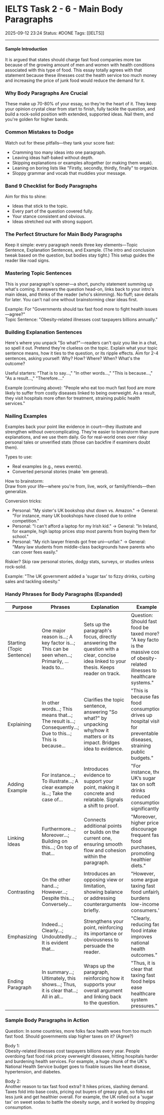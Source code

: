 # IELTS Task 2 - 6 - Main Body Paragraphs

2025-09-12 23:24
Status: #DONE 
Tags: [[IELTS]]

---
#### Sample Introduction

It is argued that states should charge fast food companies more tax because of the growing amount of men and women with health conditions associated with this type of food. This essay totally agrees with that statement because these illnesses cost the health service too much money and increasing the price of junk food would reduce the demand for it.

### Why Body Paragraphs Are Crucial

These make up 70-80% of your essay, so they're the heart of it. They keep your opinion crystal clear from start to finish, fully tackle the question, and build a rock-solid position with extended, supported ideas. Nail them, and you're golden for higher bands.

### Common Mistakes to Dodge

Watch out for these pitfalls—they tank your score fast:

- Cramming too many ideas into one paragraph.
- Leaving ideas half-baked without depth.
- Skipping explanations or examples altogether (or making them weak).
- Leaning on boring lists like "Firstly, secondly, thirdly, finally" to organize.
- Sloppy grammar and vocab that muddies your message.

### Band 9 Checklist for Body Paragraphs

Aim for this to shine:

- Ideas that stick to the topic.
- Every part of the question covered fully.
- Your stance consistent and obvious.
- Ideas stretched out with strong support.

### The Perfect Structure for Main Body Paragraphs

Keep it simple: every paragraph needs three key elements—Topic Sentence, Explanation Sentences, and Example. (The intro and conclusion tweak based on the question, but bodies stay tight.) This setup guides the reader like road signs.

### Mastering Topic Sentences

This is your paragraph's opener—a short, punchy statement summing up what's coming. It answers the question head-on, links back to your intro's main ideas, and thinks of the reader (who's skimming). No fluff; save details for later. You can't nail one without brainstorming clear ideas first.

Example: For "Governments should tax fast food more to fight health issues—agree?"  
Topic Sentence: "Obesity-related illnesses cost taxpayers billions annually."

### Building Explanation Sentences

Here's where you unpack "So what?"—readers can't quiz you like in a chat, so spell it out. Pretend they're clueless on the topic. Explain what your topic sentence means, how it ties to the question, or its ripple effects. Aim for 2-4 sentences, asking yourself: Why? How? Where? When? What's the outcome?

Useful starters: "That is to say...," "In other words...," "This is because...," "As a result...," "Therefore...."

Example (continuing above): "People who eat too much fast food are more likely to suffer from costly diseases linked to being overweight. As a result, they visit hospitals more often for treatment, straining public health services."

### Nailing Examples

Examples back your point like evidence in court—they illustrate and strengthen without overcomplicating. They're easier to brainstorm than pure explanations, and we use them daily. Go for real-world ones over risky personal tales or unverified stats (those can backfire if examiners doubt them).

Types to use:

- Real examples (e.g., news events).
- Converted personal stories (make 'em general).

How to brainstorm:  
Draw from your life—where you're from, live, work, or family/friends—then generalize.

Conversion tricks:

- Personal: "My sister's UK bookshop shut down vs. Amazon." → General: "For instance, many UK bookshops have closed due to online competition."
- Personal: "I can't afford a laptop for my Irish kid." → General: "In Ireland, for example, high laptop prices stop most parents from buying them for school."
- Personal: "My rich lawyer friends got free uni—unfair." → General: "Many law students from middle-class backgrounds have parents who can cover fees easily."

Riskier? Skip raw personal stories, dodgy stats, surveys, or studies unless rock-solid.

Example: "The UK government added a 'sugar tax' to fizzy drinks, curbing sales and tackling obesity."

### Handy Phrases for Body Paragraphs (Expanded)

|Purpose|Phrases|Explanation|Example|
|---|---|---|---|
|Starting (Topic Sentence)|One major reason is...; A key factor is...; This can be seen when...; Primarily, ... leads to...|Sets up the paragraph's focus, directly answering the question with a clear, concise idea linked to your thesis. Keeps reader on track.|Question: Should fast food be taxed more? "A key factor is the massive cost of obesity-related illnesses to healthcare systems."|
|Explaining|In other words...; This means that...; The result is...; Consequently...; Due to this...; This is because...|Clarifies the topic sentence, answering "So what?" by unpacking why/how it matters or its impact. Bridges idea to evidence.|"This is because fast food consumption drives up hospital visits for preventable diseases, straining public budgets."|
|Adding Example|For instance...; To illustrate...; A clear example is...; Take the case of...|Introduces evidence to support your point, making it concrete and relatable. Signals a shift to proof.|"For instance, the UK’s sugar tax on soft drinks reduced consumption significantly."|
|Linking Ideas|Furthermore...; Moreover...; Building on this...; On top of that...|Connects additional points or builds on the current one, ensuring smooth flow and cohesion within the paragraph.|"Moreover, higher prices discourage frequent fast food purchases, promoting healthier diets."|
|Contrasting|On the other hand...; However...; Despite this...; Conversely...|Introduces an opposing view or limitation, showing balance or addressing counterarguments briefly.|"However, some argue taxing fast food unfairly burdens low-income consumers."|
|Emphasizing|Indeed...; Clearly...; Undoubtedly...; It is evident that...|Strengthens your point, reinforcing its importance or obviousness to persuade the reader.|"Clearly, reducing fast food intake improves national health outcomes."|
|Ending Paragraph|In summary...; Ultimately, this shows...; Thus, it is clear that...; All in all...|Wraps up the paragraph, reinforcing how it supports your overall argument and linking back to the question.|"Thus, it is clear that taxing fast food helps ease healthcare system pressures."|

### Sample Body Paragraphs in Action

Question: In some countries, more folks face health woes from too much fast food. Should governments slap higher taxes on it? (Agree?)

Body 1:  
Obesity-related illnesses cost taxpayers billions every year. People overdoing fast food risk pricey overweight diseases, hitting hospitals harder and burdening health services. For example, a huge chunk of the UK's National Health Service budget goes to fixable issues like heart disease, hypertension, and diabetes.

Body 2:  
Another reason to tax fast food extra? It hikes prices, slashing demand. Taxes fold into base costs, pricing out buyers of greasy grub, so folks eat less junk and get healthier overall. For example, the UK rolled out a 'sugar tax' on sweet sodas to battle the obesity surge, and it worked by dropping consumption.